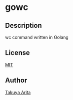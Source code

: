 gowc
=======

## Description

wc command written in Golang

## License

[MIT](license)

## Author

[Takuya Arita](https://github.com/ariarijp)
